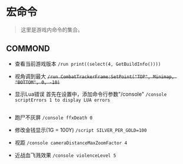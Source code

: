 # 宏命令

> 这里是游戏内命令的集合。

## COMMOND

- 查看当前游戏版本
`/run print((select(4, GetBuildInfo())))`

- 视角调到最大
~~`/run CombatTrackerFrame:SetPoint("TOP", Minimap, "BOTTOM", 0, -10)`~~

- 显示Lua错误
首先在设置中，添加命令行参数"/console"
`/console scriptErrors 1 to display LUA errors`


##  

- 跑尸不灰屏
`/console ffxDeath 0`

- 修改金钱显示(1G = 100Y)
`/script SILVER_PER_GOLD=100`

- 视距
`/console cameraDistanceMaxZoomFactor 4`

- 近战血飞溅效果
`/console violenceLevel 5`

